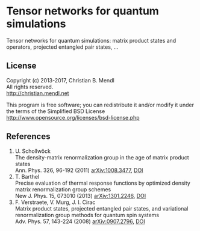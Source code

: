Tensor networks for quantum simulations
=======================================

Tensor networks for quantum simulations: matrix product states and operators, projected entangled pair states, ...

License
-------
Copyright (c) 2013-2017, Christian B. Mendl  
All rights reserved.  
http://christian.mendl.net

This program is free software; you can redistribute it and/or
modify it under the terms of the Simplified BSD License
http://www.opensource.org/licenses/bsd-license.php


References
----------
1. U. Schollwöck  
   The density-matrix renormalization group in the age of matrix product states  
   Ann. Phys. 326, 96-192 (2011) [arXiv:1008.3477](http://arxiv.org/abs/1008.3477), [DOI](http://dx.doi.org/10.1016/j.aop.2010.09.012)
2. T. Barthel  
   Precise evaluation of thermal response functions by optimized density matrix renormalization group schemes  
   New J. Phys. 15, 073010 (2013) [arXiv:1301.2246](http://arxiv.org/abs/1301.2246), [DOI](http://dx.doi.org/10.1088/1367-2630/15/7/073010)
3. F. Verstraete, V. Murg, J. I. Cirac  
   Matrix product states, projected entangled pair states, and variational renormalization group methods for quantum spin systems  
   Adv. Phys. 57, 143-224 (2008) [arXiv:0907.2796](http://arxiv.org/abs/0907.2796), [DOI](http://dx.doi.org/10.1080/14789940801912366)
